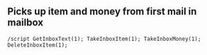 ## Picks up item and money from first mail in mailbox
```
/script GetInboxText(1); TakeInboxItem(1); TakeInboxMoney(1); DeleteInboxItem(1);
```